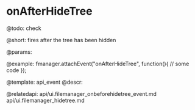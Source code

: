 onAfterHideTree
=============

@todo:
	check 

@short:
	fires after the tree has been hidden 

@params:


@example:
fmanager.attachEvent("onAfterHideTree", function(){
	// some code
});

@template:	api_event
@descr:

@relatedapi: 
api/ui.filemanager_onbeforehidetree_event.md
api/ui.filemanager_hidetree.md